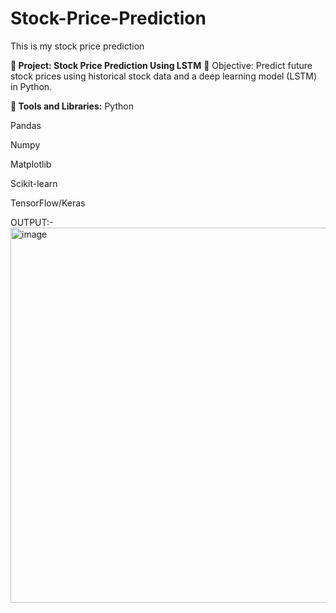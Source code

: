 # Stock-Price-Prediction
This is my stock price prediction 

**🚀 Project: Stock Price Prediction Using LSTM**
🧠 Objective:
Predict future stock prices using historical stock data and a deep learning model (LSTM) in Python.

**🔧 Tools and Libraries:**
Python

Pandas

Numpy

Matplotlib

Scikit-learn

TensorFlow/Keras

OUTPUT:-
<img width="1283" height="600" alt="image" src="https://github.com/user-attachments/assets/3485f8e2-5104-40fd-b2b0-62eb24cc1a5e" />




